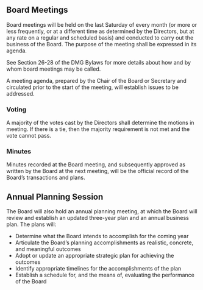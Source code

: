 ## Board Meetings

Board meetings will be held on the last Saturday of every month (or more or less frequently, or at a different time as determined by the Directors, but at any rate on a regular and scheduled basis) and conducted to carry out the business of the Board. The purpose of the meeting shall be expressed in its agenda.

See Section 26-28 of the DMG Bylaws for more details about how and by whom board meetings may be called.

A meeting agenda, prepared by the Chair of the Board or Secretary and circulated prior to the start of the meeting, will establish issues to be addressed.

### Voting

A majority of the votes cast by the Directors shall determine the motions in meeting. If there is a tie, then the majority requirement is not met and the vote cannot pass.

### Minutes

Minutes recorded at the Board meeting, and subsequently approved as written by the Board at the next meeting, will be the official record of the Board’s transactions and plans.

## Annual Planning Session

The Board will also hold an annual planning meeting, at which the Board will review and establish an updated three-year plan and an annual business plan. The plans will:

* Determine what the Board intends to accomplish for the coming year
* Articulate the Board’s planning accomplishments as realistic, concrete, and meaningful outcomes
* Adopt or update an appropriate strategic plan for achieving the outcomes
* Identify appropriate timelines for the accomplishments of the plan
* Establish a schedule for, and the means of, evaluating the performance of the Board
